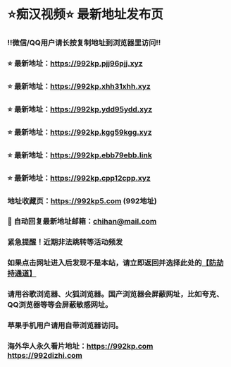 # ⭐️痴汉视频⭐️ 最新地址发布页

### ‼️微信/QQ用户请长按复制地址到浏览器里访问‼️

### ⭐️ 最新地址：https://992kp.pjj96pjj.xyz

### ⭐️ 最新地址：https://992kp.xhh31xhh.xyz

### ⭐️ 最新地址：https://992kp.ydd95ydd.xyz

### ⭐️ 最新地址：https://992kp.kgg59kgg.xyz

### ⭐️ 最新地址：https://992kp.ebb79ebb.link

### ⭐️ 最新地址：https://992kp.cpp12cpp.xyz



### 地址收藏页：https://992kp5.com (992地址)
### 📧 自动回复最新地址邮箱：chihan@mail.com
### 紧急提醒！近期非法跳转等活动频发
### 如果点击网址进入后发现不是本站，请立即返回并选择此处的[【防劫持通道】](https://23.224.130.222:7583)
### 请用谷歌浏览器、火狐浏览器。国产浏览器会屏蔽网址，比如夸克、QQ浏览器等等会屏蔽敏感网址。
### 苹果手机用户请用自带浏览器访问。
### 海外华人永久看片地址：https://992kp.com  https://992dizhi.com
